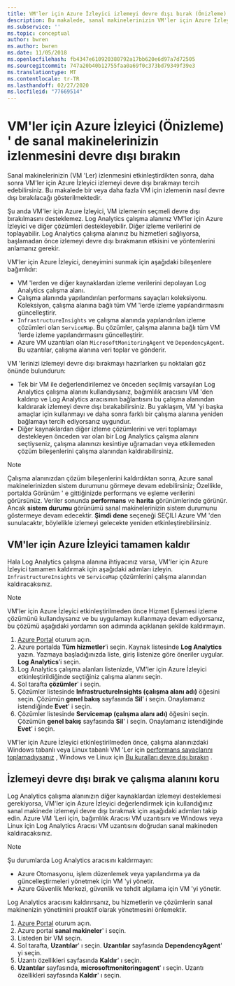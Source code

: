 ```yaml
---
title: VM'ler için Azure İzleyici izlemeyi devre dışı bırak (Önizleme) | Microsoft Docs
description: Bu makalede, sanal makinelerinizin VM'ler için Azure İzleyici izlemenin nasıl durdurulacağı açıklanır.
ms.subservice: ''
ms.topic: conceptual
author: bwren
ms.author: bwren
ms.date: 11/05/2018
ms.openlocfilehash: fb4347e610920380792a17bb620e6d97a7d72505
ms.sourcegitcommit: 747a20b40b12755faa0a69f0c373bd79349f39e3
ms.translationtype: MT
ms.contentlocale: tr-TR
ms.lasthandoff: 02/27/2020
ms.locfileid: "77669514"
---
```

# <a name="disable-monitoring-of-your-vms-in-azure-monitor-for-vms-preview"></a>VM'ler için Azure İzleyici (Önizleme) ' de sanal makinelerinizin izlenmesini devre dışı bırakın

Sanal makinelerinizin (VM 'Ler) izlenmesini etkinleştirdikten sonra, daha sonra VM'ler için Azure İzleyici izlemeyi devre dışı bırakmayı tercih edebilirsiniz. Bu makalede bir veya daha fazla VM için izlemenin nasıl devre dışı bırakılacağı gösterilmektedir.  

Şu anda VM'ler için Azure İzleyici, VM izlemenin seçmeli devre dışı bırakılmasını desteklemez. Log Analytics çalışma alanınız VM'ler için Azure İzleyici ve diğer çözümleri destekleyebilir. Diğer izleme verilerini de toplayabilir. Log Analytics çalışma alanınız bu hizmetleri sağlıyorsa, başlamadan önce izlemeyi devre dışı bırakmanın etkisini ve yöntemlerini anlamanız gerekir.

VM'ler için Azure İzleyici, deneyimini sunmak için aşağıdaki bileşenlere bağımlıdır:

* VM 'lerden ve diğer kaynaklardan izleme verilerini depolayan Log Analytics çalışma alanı.
* Çalışma alanında yapılandırılan performans sayaçları koleksiyonu. Koleksiyon, çalışma alanına bağlı tüm VM 'lerde izleme yapılandırmasını güncelleştirir.
* `InfrastructureInsights` ve çalışma alanında yapılandırılan izleme çözümleri olan `ServiceMap`. Bu çözümler, çalışma alanına bağlı tüm VM 'lerde izleme yapılandırmasını güncelleştirir.
* Azure VM uzantıları olan `MicrosoftMonitoringAgent` ve `DependencyAgent`. Bu uzantılar, çalışma alanına veri toplar ve gönderir.

VM 'lerinizi izlemeyi devre dışı bırakmayı hazırlarken şu noktaları göz önünde bulundurun:

* Tek bir VM ile değerlendirilemez ve önceden seçilmiş varsayılan Log Analytics çalışma alanını kullandıysanız, bağımlılık aracısını VM 'den kaldırıp ve Log Analytics aracısının bağlantısını bu çalışma alanından kaldırarak izlemeyi devre dışı bırakabilirsiniz. Bu yaklaşım, VM 'yi başka amaçlar için kullanmayı ve daha sonra farklı bir çalışma alanına yeniden bağlamayı tercih ediyorsanız uygundur.
* Diğer kaynaklardan diğer izleme çözümlerini ve veri toplamayı destekleyen önceden var olan bir Log Analytics çalışma alanını seçtiyseniz, çalışma alanınızı kesintiye uğramadan veya etkilemeden çözüm bileşenlerini çalışma alanından kaldırabilirsiniz.  

>[!NOTE]
> Çalışma alanınızdan çözüm bileşenlerini kaldırdıktan sonra, Azure sanal makinelerinizden sistem durumunu görmeye devam edebilirsiniz; Özellikle, portalda Görünüm ' e gittiğinizde performans ve eşleme verilerini görürsünüz. Veriler sonunda **performans** ve **harita** görünümlerinde görünür. Ancak **sistem durumu** görünümü sanal makinelerinizin sistem durumunu göstermeye devam edecektir. **Şimdi dene** seçeneği SEÇILI Azure VM 'den sunulacaktır, böylelikle izlemeyi gelecekte yeniden etkinleştirebilirsiniz.  

## <a name="remove-azure-monitor-for-vms-completely"></a>VM'ler için Azure İzleyici tamamen kaldır

Hala Log Analytics çalışma alanına ihtiyacınız varsa, VM'ler için Azure İzleyici tamamen kaldırmak için aşağıdaki adımları izleyin. `InfrastructureInsights` ve `ServiceMap` çözümlerini çalışma alanından kaldıracaksınız.  

>[!NOTE]
>VM'ler için Azure İzleyici etkinleştirilmeden önce Hizmet Eşlemesi izleme çözümünü kullandıysanız ve bu uygulamayı kullanmaya devam ediyorsanız, bu çözümü aşağıdaki yordamın son adımında açıklanan şekilde kaldırmayın.  
>

1. [Azure Portal](https://portal.azure.com) oturum açın.
2. Azure portalda **Tüm hizmetler**’i seçin. Kaynak listesinde **Log Analytics** yazın. Yazmaya başladığınızda liste, giriş listenize göre öneriler uygular. **Log Analytics**’i seçin.
3. Log Analytics çalışma alanları listenizde, VM'ler için Azure İzleyici etkinleştirildiğinde seçtiğiniz çalışma alanını seçin.
4. Sol tarafta **çözümler**' i seçin.  
5. Çözümler listesinde **InfrastructureInsights (çalışma alanı adı)** öğesini seçin. Çözümün **genel bakış** sayfasında **Sil**' i seçin. Onaylamanız istendiğinde **Evet**' i seçin.  
6. Çözümler listesinde **Servicemap (çalışma alanı adı)** öğesini seçin. Çözümün **genel bakış** sayfasında **Sil**' i seçin. Onaylamanız istendiğinde **Evet**' i seçin.  

VM'ler için Azure İzleyici etkinleştirilmeden önce, çalışma alanınızdaki Windows tabanlı veya Linux tabanlı VM 'Ler için [performans sayaçlarını toplamadıysanız](vminsights-enable-overview.md#performance-counters-enabled) , Windows ve Linux için [Bu kuralları devre dışı bırakın](../platform/data-sources-performance-counters.md#configuring-performance-counters) .

## <a name="disable-monitoring-and-keep-the-workspace"></a>İzlemeyi devre dışı bırak ve çalışma alanını koru  

Log Analytics çalışma alanınızın diğer kaynaklardan izlemeyi desteklemesi gerekiyorsa, VM'ler için Azure İzleyici değerlendirmek için kullandığınız sanal makinede izlemeyi devre dışı bırakmak için aşağıdaki adımları takip edin. Azure VM 'Leri için, bağımlılık Aracısı VM uzantısını ve Windows veya Linux için Log Analytics Aracısı VM uzantısını doğrudan sanal makineden kaldıracaksınız. 

>[!NOTE]
>Şu durumlarda Log Analytics aracısını kaldırmayın: 
>
> * Azure Otomasyonu, işlem düzenlemek veya yapılandırma ya da güncelleştirmeleri yönetmek için VM 'yi yönetir. 
> * Azure Güvenlik Merkezi, güvenlik ve tehdit algılama için VM 'yi yönetir. 
>
> Log Analytics aracısını kaldırırsanız, bu hizmetlerin ve çözümlerin sanal makinenizin yönetimini proaktif olarak yönetmesini önlemektir. 

1. [Azure Portal](https://portal.azure.com) oturum açın. 
2. Azure portal **sanal makineler**' i seçin. 
3. Listeden bir VM seçin. 
4. Sol tarafta, **Uzantılar**' ı seçin. **Uzantılar** sayfasında **DependencyAgent**' yi seçin.
5. Uzantı özellikleri sayfasında **Kaldır**' ı seçin.
6. **Uzantılar** sayfasında, **microsoftmonitoringagent**' ı seçin. Uzantı özellikleri sayfasında **Kaldır**' ı seçin.  
